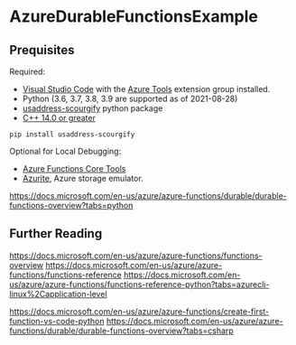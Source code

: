 # AzureDurableFunctionsExample

## Prequisites
Required:
* [Visual Studio Code](https://code.visualstudio.com/) with the [Azure Tools](https://marketplace.visualstudio.com/items?itemName=ms-vscode.vscode-node-azure-pack) extension group installed.
* Python (3.6, 3.7, 3.8, 3.9 are supported as of 2021-08-28)
* [usaddress-scourgify](https://github.com/GreenBuildingRegistry/usaddress-scourgify) python package
* [C++ 14.0 or greater](https://visualstudio.microsoft.com/visual-cpp-build-tools/)
```
pip install usaddress-scourgify
```

Optional for Local Debugging:
* [Azure Functions Core Tools](https://github.com/Azure/azure-functions-core-tools#installing)
* [Azurite](https://marketplace.visualstudio.com/items?itemName=Azurite.azurite), Azure storage emulator.

https://docs.microsoft.com/en-us/azure/azure-functions/durable/durable-functions-overview?tabs=python

## Further Reading
https://docs.microsoft.com/en-us/azure/azure-functions/functions-overview
https://docs.microsoft.com/en-us/azure/azure-functions/functions-reference
https://docs.microsoft.com/en-us/azure/azure-functions/functions-reference-python?tabs=azurecli-linux%2Capplication-level

https://docs.microsoft.com/en-us/azure/azure-functions/create-first-function-vs-code-python
https://docs.microsoft.com/en-us/azure/azure-functions/durable/durable-functions-overview?tabs=csharp
